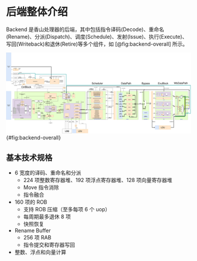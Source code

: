 # 后端整体介绍

Backend 是香山处理器的后端，其中包括指令译码(Decode)、重命名(Rename)、分派(Dispatch)、调度(Schedule)、发射(Issue)、执行(Execute)、写回(Writeback)和退休(Retire)等多个组件，如 [@fig:backend-overall] 所示。

![后端整体框架](figure/backend.svg){#fig:backend-overall}

## 基本技术规格

- 6 宽度的译码、重命名和分派
  - 224 项整数寄存器堆、192 项浮点寄存器堆、128 项向量寄存器堆
  - Move 指令消除
  - 指令融合
- 160 项的 ROB
  - 支持 ROB 压缩（至多每项 6 个 uop）
  - 每周期最多退休 8 项
  - 快照恢复
- Rename Buffer
  - 256 项 RAB
  - 指令提交和寄存器写回
- 整数、浮点和向量计算
